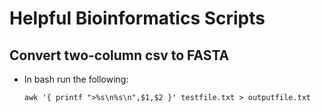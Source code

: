 # Helpful Bioinformatics Scripts #

## Convert two-column csv to FASTA ##
- In bash run the following:

      awk '{ printf ">%s\n%s\n",$1,$2 }' testfile.txt > outputfile.txt
